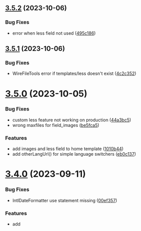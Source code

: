 ## [3.5.2](https://github.com/baumrock/RockFrontend/compare/v3.5.1...v3.5.2) (2023-10-06)


### Bug Fixes

* error when less field not used ([495c186](https://github.com/baumrock/RockFrontend/commit/495c186387ba441878529a1125cd02bec77928a5))



## [3.5.1](https://github.com/baumrock/RockFrontend/compare/v3.5.0...v3.5.1) (2023-10-06)


### Bug Fixes

* WireFileTools error if templates/less doesn't exist ([4c2c352](https://github.com/baumrock/RockFrontend/commit/4c2c352ed731f4efe5ce96c2e55593809f7fd966))



# [3.5.0](https://github.com/baumrock/RockFrontend/compare/v3.4.0...v3.5.0) (2023-10-05)


### Bug Fixes

* custom less feature not working on production ([44a3bc5](https://github.com/baumrock/RockFrontend/commit/44a3bc54b96ff27b3b9292a46c6f84baef3fd16b))
* wrong maxfiles for field_images ([be5fca5](https://github.com/baumrock/RockFrontend/commit/be5fca51e5086db388d12203283e8ad7402546da))


### Features

* add images and less field to home template ([1010b44](https://github.com/baumrock/RockFrontend/commit/1010b44bf8afb22eae5892c67fed92fb91c63c3e))
* add otherLangUrl() for simple language switchers ([eb0c137](https://github.com/baumrock/RockFrontend/commit/eb0c1371ba8a193d81cd12161b8405341cac9165))



# [3.4.0](https://github.com/baumrock/RockFrontend/compare/v3.3.0...v3.4.0) (2023-09-11)


### Bug Fixes

* IntlDateFormatter use statement missing ([00ef357](https://github.com/baumrock/RockFrontend/commit/00ef35717f4e09bfb3581cbf11451774786f89d5))


### Features

* add <template> based consent feature ([d2e7984](https://github.com/baumrock/RockFrontend/commit/d2e79849fe1a14cde75c1a94fd23c105c961c570))
* add condition param for consentOptout() ([9a31a96](https://github.com/baumrock/RockFrontend/commit/9a31a965ecefb1d10e9fa1d0ca31fae08f662c99))
* add css to force alfred spinner position ([fc283da](https://github.com/baumrock/RockFrontend/commit/fc283da12209260bddb61262c9a0fb6052d3a7cf))
* add docs for static rendering feature ([76c4c6c](https://github.com/baumrock/RockFrontend/commit/76c4c6c4e35087bd3cf5fe77e8a0323bc75e0340))
* minify topbar css ([9eca5cf](https://github.com/baumrock/RockFrontend/commit/9eca5cfadd2cc8f14c04c789a320ff09305b79fa))



# [3.3.0](https://github.com/baumrock/RockFrontend/compare/v3.2.2...v3.3.0) (2023-08-11)


### Bug Fixes

* apostrophes breaking alfred() ([3bcc291](https://github.com/baumrock/RockFrontend/commit/3bcc291f4288181cb7860ef85e93059e3a36676a))
* improve getUikitVersions in module config ([5743df9](https://github.com/baumrock/RockFrontend/commit/5743df9c84943949ca1db3a8a3447e095d7197c1))
* remove outdated uikit profile - please use the rock profile instead! ([e92f9bc](https://github.com/baumrock/RockFrontend/commit/e92f9bc88334af6fb3b8c0457b747215306fef94))
* wrong template path when using latte includes ([f2277e7](https://github.com/baumrock/RockFrontend/commit/f2277e70a603b1139734aab9a7a60c85b315c4a6))


### Features

* add static site rendering feature ([1a87bf9](https://github.com/baumrock/RockFrontend/commit/1a87bf9c10218de8e7073d10d3eda50ed57c0a1b))
* add view folder feature ([dab548b](https://github.com/baumrock/RockFrontend/commit/dab548bd64d4fa66f7dcad8945d49345882a533f))
* improve topbar hidden style ([959f797](https://github.com/baumrock/RockFrontend/commit/959f79783b687dea9a6895601fa170c765e8fdcd))
* tweak frontend modal z-index for uikit nav ([20f4362](https://github.com/baumrock/RockFrontend/commit/20f4362658a9a3a9dfcadf52d26e3135d7c5b7c7))



